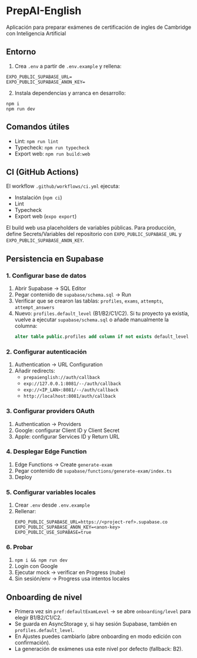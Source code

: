 # PrepAI-English
Aplicación para preparar exámenes de certificación de ingles de Cambridge con Inteligencia Artificial

## Entorno

1) Crea `.env` a partir de `.env.example` y rellena:
```
EXPO_PUBLIC_SUPABASE_URL=
EXPO_PUBLIC_SUPABASE_ANON_KEY=
```

2) Instala dependencias y arranca en desarrollo:
```
npm i
npm run dev
```

## Comandos útiles
- Lint: `npm run lint`
- Typecheck: `npm run typecheck`
- Export web: `npm run build:web`

## CI (GitHub Actions)
El workflow `.github/workflows/ci.yml` ejecuta:
- Instalación (`npm ci`)
- Lint
- Typecheck
- Export web (`expo export`)

El build web usa placeholders de variables públicas. Para producción, define Secrets/Variables del repositorio con `EXPO_PUBLIC_SUPABASE_URL` y `EXPO_PUBLIC_SUPABASE_ANON_KEY`.

## Persistencia en Supabase

### 1. Configurar base de datos
1. Abrir Supabase → SQL Editor
2. Pegar contenido de `supabase/schema.sql` → Run
3. Verificar que se crearon las tablas: `profiles`, `exams`, `attempts`, `attempt_answers`
4. Nuevo: `profiles.default_level` (B1/B2/C1/C2). Si tu proyecto ya existía, vuelve a ejecutar `supabase/schema.sql` o añade manualmente la columna:
   ```sql
   alter table public.profiles add column if not exists default_level text check (default_level in ('B1','B2','C1','C2'));
   ```

### 2. Configurar autenticación
1. Authentication → URL Configuration
2. Añadir redirects:
   - `prepaienglish://auth/callback`
   - `exp://127.0.0.1:8081/--/auth/callback`
   - `exp://<IP_LAN>:8081/--/auth/callback`
   - `http://localhost:8081/auth/callback`

### 3. Configurar providers OAuth
1. Authentication → Providers
2. Google: configurar Client ID y Client Secret
3. Apple: configurar Services ID y Return URL

### 4. Desplegar Edge Function
1. Edge Functions → Create `generate-exam`
2. Pegar contenido de `supabase/functions/generate-exam/index.ts`
3. Deploy

### 5. Configurar variables locales
1. Crear `.env` desde `.env.example`
2. Rellenar:
   ```
   EXPO_PUBLIC_SUPABASE_URL=https://<project-ref>.supabase.co
   EXPO_PUBLIC_SUPABASE_ANON_KEY=<anon-key>
   EXPO_PUBLIC_USE_SUPABASE=true
   ```

### 6. Probar
1. `npm i && npm run dev`
2. Login con Google
3. Ejecutar mock → verificar en Progress (nube)
4. Sin sesión/env → Progress usa intentos locales

## Onboarding de nivel

- Primera vez sin `pref:defaultExamLevel` → se abre `onboarding/level` para elegir B1/B2/C1/C2.
- Se guarda en AsyncStorage y, si hay sesión Supabase, también en `profiles.default_level`.
- En Ajustes puedes cambiarlo (abre onboarding en modo edición con confirmación).
- La generación de exámenes usa este nivel por defecto (fallback: B2).
